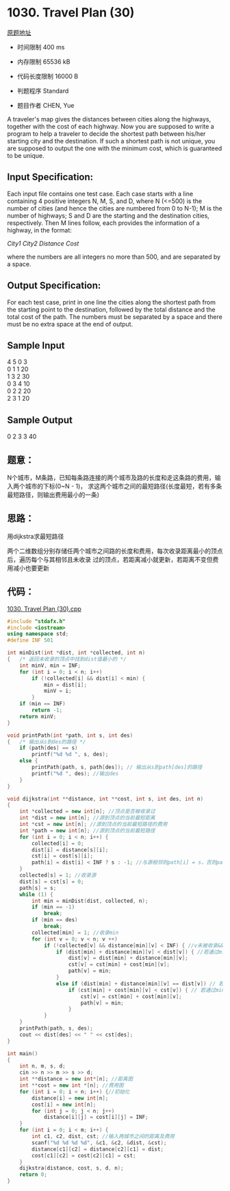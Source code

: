 ﻿# 1030. Travel Plan (30)
[原题地址](https://www.patest.cn/contests/pat-a-practise/1030)
* 时间限制 400 ms

* 内存限制 65536 kB

* 代码长度限制 16000 B

* 判题程序 Standard 

* 题目作者 CHEN, Yue



A traveler's map gives the distances between cities along the highways, together with the cost 
of each highway. Now you are supposed to write a program to help a traveler to decide the shortest 
path between his/her starting city and the destination. If such a shortest path is not unique, 
you are supposed to output the one with the minimum cost, which is guaranteed to be unique. 



## Input Specification: 

Each input file contains one test case. Each case starts with a line containing 4 positive integers 
N, M, S, and D, where N (<=500) is the number of cities (and hence the cities are numbered from 0 to 
N-1); M is the number of highways; S and D are the starting and the destination cities, respectively. 
Then M lines follow, each provides the information of a highway, in the format:

*City1 City2 Distance Cost*

where the numbers are all integers no more than 500, and are separated by a space. 




## Output Specification: 

For each test case, print in one line the cities along the shortest path from the starting point to 
the destination, followed by the total distance and the total cost of the path. The numbers must be 
separated by a space and there must be no extra space at the end of output. 



## Sample Input

4 5 0 3  
0 1 1 20  
1 3 2 30  
0 3 4 10  
0 2 2 20   
2 3 1 20  

## Sample Output

0 2 3 3 40  



## 题意：

N个城市，M条路，已知每条路连接的两个城市及路的长度和走这条路的费用，输入两个城市的下标(0~N - 1)，
求这两个城市之间的最短路径(长度最短，若有多条最短路径，则输出费用最小的一条)

## 思路：

用dijkstra求最短路径

两个二维数组分别存储任两个城市之间路的长度和费用，每次收录距离最小的顶点后，遍历每个与其相邻且未收录
过的顶点，若距离减小就更新，若距离不变但费用减小也要更新


## 代码：

[1030. Travel Plan (30).cpp](https://github.com/jerrykcode/PAT-Advanced-Level-Practise/blob/master/PAT%20Advanced%20Level%20Practice/1030.%20Travel%20Plan%20(30)/1030.%20Travel%20Plan%20(30).cpp)


```cpp
#include "stdafx.h"
#include <iostream>
using namespace std;
#define INF 501

int minDist(int *dist, int *collected, int n)
{	/* 返回未收录的顶点中找到dist值最小的 */
	int minV, min = INF;
	for (int i = 0; i < n; i++)
		if (!collected[i] && dist[i] < min) {
			min = dist[i];
			minV = i;
		}
	if (min == INF)
		return -1;
	return minV;
}

void printPath(int *path, int s, int des)
{	/* 输出从s到des的路径 */
	if (path[des] == s)
		printf("%d %d ", s, des);
	else {
		printPath(path, s, path[des]); // 输出从s到path[des]的路径
		printf("%d ", des); //输出des
	}
}

void dijkstra(int **distance, int **cost, int s, int des, int n)
{
	int *collected = new int[n]; //顶点是否被收录过
	int *dist = new int[n]; //源到顶点的当前最短距离
	int *cst = new int[n]; //源到顶点的当前最短路径的费用
	int *path = new int[n]; //源到顶点的当前最短路径
	for (int i = 0; i < n; i++) {
		collected[i] = 0;
		dist[i] = distance[s][i];
		cst[i] = cost[s][i];
		path[i] = dist[i] < INF ? s : -1; //与源相邻则path[i] = s，否则path[i] = -1
	}
	collected[s] = 1; //收录源
	dist[s] = cst[s] = 0;
	path[s] = s;
	while (1) {
		int min = minDist(dist, collected, n);
		if (min == -1)
			break;
		if (min == des)
			break;
		collected[min] = 1; //收录min
		for (int v = 0; v < n; v ++)
			if (!collected[v] && distance[min][v] < INF) { //v未被收录&&v与min相邻
				if (dist[min] + distance[min][v] < dist[v]) { //若通过min到达v可以使距离更短
					dist[v] = dist[min] + distance[min][v];
					cst[v] = cst[min] + cost[min][v];
					path[v] = min;
				}
				else if (dist[min] + distance[min][v] == dist[v]) // 若通过min到达v的距离相同
					if (cst[min] + cost[min][v] < cst[v]) { // 若通过min到达v可以使费用更少
						cst[v] = cst[min] + cost[min][v];
						path[v] = min;
					}
			}
	}
	printPath(path, s, des);
	cout << dist[des] << " " << cst[des];
}

int main()
{
	int n, m, s, d;
	cin >> n >> m >> s >> d;
	int **distance = new int*[n]; //距离图
	int **cost = new int *[n]; //费用图
	for (int i = 0; i < n; i++) {//初始化
		distance[i] = new int[n];
		cost[i] = new int[n];
		for (int j = 0; j < n; j++)
			distance[i][j] = cost[i][j] = INF;
	}
	for (int i = 0; i < m; i++) {
		int c1, c2, dist, cst; //输入两城市之间的距离及费用
		scanf("%d %d %d %d", &c1, &c2, &dist, &cst);
		distance[c1][c2] = distance[c2][c1] = dist;
		cost[c1][c2] = cost[c2][c1] = cst;
	}
	dijkstra(distance, cost, s, d, n);
    return 0;
}
```
